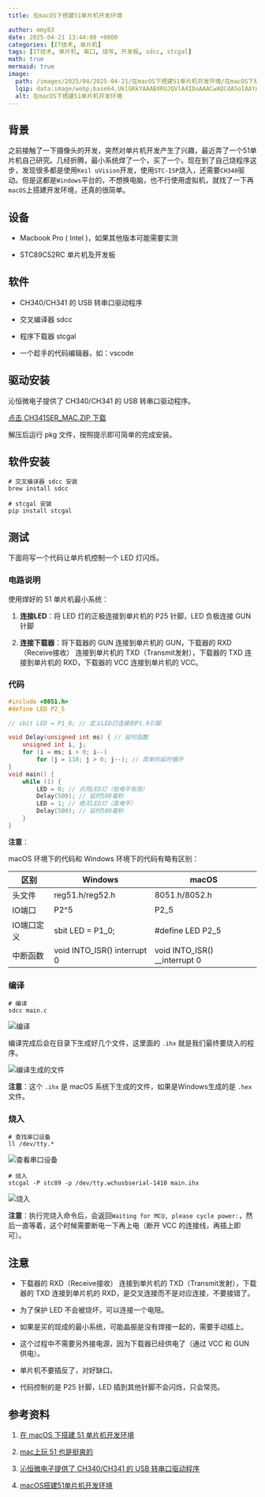 ```yaml
---
title: 在macOS下搭建51单片机开发环境

author: mmy83
date: 2025-04-21 13:44:00 +0800
categories: [IT技术, 单片机]
tags: [IT技术, 单片机, 串口, 烧写, 开发板, sdcc, stcgal]
math: true
mermaid: true
image:
  path: /images/2025/04/2025-04-21/在macOS下搭建51单片机开发环境/在macOS下搭建51单片机开发环境-00.png
  lqip: data:image/webp;base64,UklGRkYAAABXRUJQVlA4IDoAAACwAQCdASoIAAYAAUAmJZwCdACkHc84APwOs4DksnaWTsWnLWq8WJS7Ze1pFSQAD2x8nJiW/egGqAAA
  alt: 在macOS下搭建51单片机开发环境
---
```


## 背景

之前接触了一下摄像头的开发，突然对单片机开发产生了兴趣，最近弄了一个51单片机自己研究。几经折腾，最小系统焊了一个，买了一个。现在到了自己烧程序这步，发现很多都是使用```Keil uVision```开发，使用```STC-ISP```烧入，还需要```CH340```驱动。但是这都是```Windows```平台的，不想换电脑，也不行使用虚拟机，就找了一下再```macOS```上搭建开发环境，还真的很简单。

## 设备

+ Macbook Pro ( Intel )，如果其他版本可能需要实测

+ STC89C52RC 单片机及开发板

## 软件

+ CH340/CH341 的 USB 转串口驱动程序

+ 交叉编译器 sdcc

+ 程序下载器 stcgal

+ 一个趁手的代码编辑器，如：vscode

## 驱动安装

沁恒微电子提供了 CH340/CH341 的 USB 转串口驱动程序。

[点击 CH341SER_MAC.ZIP 下载](https://www.wch.cn/downloads/CH341SER_MAC_ZIP.html)

解压后运行 pkg 文件，按照提示即可简单的完成安装。

## 软件安装

```shell
# 交叉编译器 sdcc 安装
brew install sdcc

# stcgal 安装
pip install stcgal
```

## 测试

下面将写一个代码让单片机控制一个 LED 灯闪烁。

### 电路说明

使用焊好的 51 单片机最小系统：

1. **连接LED**：将 LED 灯的正极连接到单片机的 P25 针脚，LED 负极连接 GUN 针脚

2. **连接下载器**：将下载器的 GUN 连接到单片机的 GUN，下载器的 RXD（Receive接收） 连接到单片机的 TXD（Transmit发射），下载器的 TXD 连接到单片机的 RXD，下载器的 VCC 连接到单片机的 VCC。

### 代码

```c
#include <8051.h>
#define LED P2_5

// sbit LED = P1_0; // 定义LED灯连接到P1.0引脚

void Delay(unsigned int ms) { // 延时函数
    unsigned int i, j;
    for (i = ms; i > 0; i--)
        for (j = 110; j > 0; j--); // 简单的延时循环
}
void main() {
    while (1) {
        LED = 0; // 点亮LED灯（低电平有效）
        Delay(500); // 延时500毫秒
        LED = 1; // 熄灭LED灯（高电平）
        Delay(500); // 延时500毫秒
    }
}
```

**注意**：

macOS 环境下的代码和 Windows 环境下的代码有略有区别：

|区别|Windows|macOS|
|--|--|--|
|头文件|reg51.h/reg52.h|8051.h/8052.h|
|IO端口|P2^5|P2_5|
|IO端口定义|sbit LED = P1_0;|#define LED P2_5|
|中断函数|void INTO_ISR() interrupt 0|void INTO_ISR() __interrupt 0|

### 编译

```shell
# 编译
sdcc main.c
```

![编译](/images/2025/04/2025-04-21/在macOS下搭建51单片机开发环境/在macOS下搭建51单片机开发环境-01.png)

编译完成后会在目录下生成好几个文件，这里面的 ```.ihx``` 就是我们最终要烧入的程序。

![编译生成的文件](/images/2025/04/2025-04-21/在macOS下搭建51单片机开发环境/在macOS下搭建51单片机开发环境-02.png)

**注意**：这个 ```.ihx``` 是 macOS 系统下生成的文件，如果是Windows生成的是 ```.hex``` 文件。

### 烧入

```shell
# 查找串口设备
ll /dev/tty.*
```

![查看串口设备](/images/2025/04/2025-04-21/在macOS下搭建51单片机开发环境/在macOS下搭建51单片机开发环境-03.png)

```shell
# 烧入
stcgal -P stc89 -p /dev/tty.wchusbserial-1410 main.ihx
```

![烧入](/images/2025/04/2025-04-21/在macOS下搭建51单片机开发环境/在macOS下搭建51单片机开发环境-04.png)

**注意**：执行完烧入命令后，会返回```Waiting for MCU, please cycle power:```，然后一直等着，这个时候需要断电一下再上电（断开 VCC 的连接线，再插上即可）。

## 注意

+ 下载器的 RXD（Receive接收） 连接到单片机的 TXD（Transmit发射），下载器的 TXD 连接到单片机的 RXD，是交叉连接而不是对应连接，不要接错了。

+ 为了保护 LED 不会被烧坏，可以连接一个电阻。

+ 如果是买的现成的最小系统，可能晶振是没有焊接一起的，需要手动插上。

+ 这个过程中不需要另外接电源，因为下载器已经供电了（通过 VCC 和 GUN 供电）。

+ 单片机不要插反了，对好缺口。

+ 代码控制的是 P25 针脚，LED 插到其他针脚不会闪烁，只会常亮。

## 参考资料

1. [在 macOS 下搭建 51 单片机开发环境](https://sspai.com/post/71802)

2. [mac上玩 51 也是挺爽的](https://blog.csdn.net/weiqifa0/article/details/132680205)

3. [沁恒微电子提供了 CH340/CH341 的 USB 转串口驱动程序](https://www.wch.cn/downloads/CH341SER_MAC_ZIP.html)

4. [macOS搭建51单片机开发环境](https://zhuanlan.zhihu.com/p/337744148)
